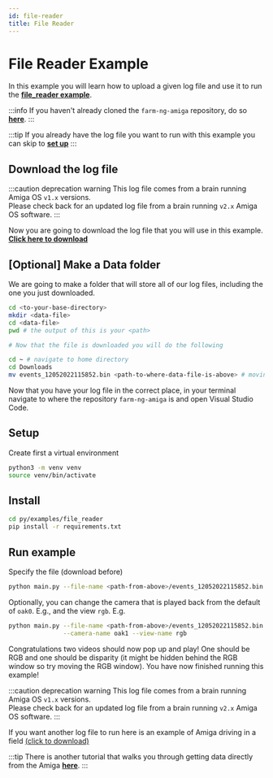```yaml
---
id: file-reader
title: File Reader
---
```


# File Reader Example

In this example you will learn how to upload a given log file and
use it to run the
[**file_reader example**](https://github.com/farm-ng/farm-ng-amiga/tree/main-v2/py/examples/file_reader/main.py).

:::info
If you haven't already cloned the `farm-ng-amiga` repository, do
so [**here**](/docs/brain/brain-install.md#clone-the-repository).
:::

:::tip
If you already have the log file you want to run with this
example you can skip to [**set up**](#setup)
:::

## Download the log file

:::caution deprecation warning
This log file comes from a brain running Amiga OS `v1.x` versions.<br/>
Please check back for an updated log file from a brain running `v2.x` Amiga OS software.
:::

Now you are going to download the log file that you will use in
this example.
[**Click here to download**](https://farm-ng-dev-auto-plot-mvp.s3.us-west-2.amazonaws.com/datasets/western-growers-2022-12-05/events_12052022115852.bin)

## [Optional] Make a Data folder

We are going to make a folder that will store all of our log
files, including the one you just downloaded.

```bash
cd <to-your-base-directory>
mkdir <data-file>
cd <data-file>
pwd # the output of this is your <path>

# Now that the file is downloaded you will do the following

cd ~ # navigate to home directory
cd Downloads
mv events_12052022115852.bin <path-to-where-data-file-is-above> # moving the data to to data-folder
```

 Now that you have your log file in the correct place, in your
 terminal navigate to where the repository `farm-ng-amiga` is and
 open Visual Studio Code.

## Setup

Create first a virtual environment

```bash
python3 -m venv venv
source venv/bin/activate
```

## Install

```bash
cd py/examples/file_reader
pip install -r requirements.txt
```

## Run example

Specify the file (download before)

```bash
python main.py --file-name <path-from-above>/events_12052022115852.bin
```

Optionally, you can change the camera that is played back from
the default of `oak0`. E.g., and the view `rgb`. E.g.

```bash
python main.py --file-name <path-from-above>/events_12052022115852.bin \
               --camera-name oak1 --view-name rgb
```

Congratulations two videos should now pop up and play! One should
be RGB and one should be disparity (it might be hidden behind the
RGB window so try moving the RGB window). You have now finished
running this example!

:::caution deprecation warning
This log file comes from a brain running Amiga OS `v1.x` versions.<br/>
Please check back for an updated log file from a brain running `v2.x` Amiga OS software.
:::

If you want another log file to run here is an example of Amiga
driving in a field
[(click to download)](https://farm-ng-dev-auto-plot-mvp.s3.us-west-2.amazonaws.com/datasets/jacobs_freedom_1013/events_10132022112259.bin)

:::tip
There is another tutorial that walks you through getting data
directly from the Amiga
[**here**](docs/examples/import_log_file/README.md).
:::
